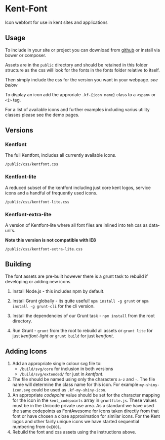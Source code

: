# Kent-Font

Icon webfont for use in kent sites and applications


## Usage

To include in your site or project you can download from [github](https://github.com/unikent/kent-font/archive/master.zip) or install via bower or composer.

Assets are in the `public` directory and should be retained in this folder structure as the css will look for the fonts in the fonts folder relative to itself.

Then simply include the css for the version you want in your webpage. *see below*

To display an icon add the approriate `.kf-{icon name}` class to a `<span>` or `<i>` tag.
  
For a list of available icons and further examples including varius utility classes please see the demo pages.

## Versions

### Kentfont

The full Kentfont, includes all currently available icons.

`/public/css/kentfont.css`


### Kentfont-lite

A reduced subset of the kentfont including just core kent logos, service icons and a handful of frequently used icons.

`/public/css/kentfont-lite.css`


### Kentfont-extra-lite

A version of Kentfont-lite where all font files are inlined into teh css as data-uri's.

**Note this version is not compatible with IE8**
 
`/public/css/kentfont-extra-lite.css`


## Building

The font assets are pre-built however there is a grunt task to rebuild if developing or adding new icons.

1. Install Node.js - this includes npm by default.

2. Install Grunt globally - its quite useful! `npm install -g grunt` or `npm install -g grunt-cli` for the cli version. 

4. Install the dependencies of our Grunt task - `npm install` from the root directory.

3. Run Grunt - `grunt` from the root to rebuild all assets or `grunt lite` for just *kentfont-light* or `grunt build` for just *kentfont*.


## Adding Icons

1. Add an appropriate single colour svg file to:
    - `/build/svg/core` for inclusion in both versions
    - `/build/svg/extended/` for just in *kentfont*.
2. The file should be named using only the characters `a-z` and `-`. The file name will determine the class name for this icon. For example `my-shiny-icon.svg` could be used as `.kf-my-shiny-icon`.
3. An appropriate *codepoint* value should be set for the character mapping for the icon in the `kent_codepoints` array in `gruntfile.js`. These values must be in the Unicode private use area. As a standard we have used the same codepoints as FontAwesome for icons taken directly from that font or have chosen a close approximation for similar icons. For the Kent logos and other fairly unique icons we have started sequential numbering from `0xE001`.
4. Rebuild the font and css assets using the instructions above.






